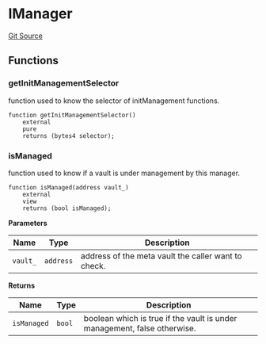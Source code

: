 # IManager
[Git Source](https://github.com/ArrakisFinance/arrakis-modular/blob/4485c572ded3a830c181fa38ceaac13efe8eb7f1/src/interfaces/IManager.sol)


## Functions
### getInitManagementSelector

function used to know the selector of initManagement functions.


```solidity
function getInitManagementSelector()
    external
    pure
    returns (bytes4 selector);
```

### isManaged

function used to know if a vault is under management by this manager.


```solidity
function isManaged(address vault_)
    external
    view
    returns (bool isManaged);
```
**Parameters**

|Name|Type|Description|
|----|----|-----------|
|`vault_`|`address`|address of the meta vault the caller want to check.|

**Returns**

|Name|Type|Description|
|----|----|-----------|
|`isManaged`|`bool`|boolean which is true if the vault is under management, false otherwise.|


